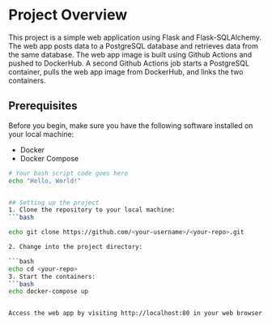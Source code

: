 # Project Overview
This project is a simple web application using Flask and Flask-SQLAlchemy. The web app posts data to a PostgreSQL database and retrieves data from the same database. The web app image is built using Github Actions and pushed to DockerHub. A second Github Actions job starts a PostgreSQL container, pulls the web app image from DockerHub, and links the two containers.

## Prerequisites
Before you begin, make sure you have the following software installed on your local machine:
- Docker
- Docker Compose

```bash
# Your bash script code goes here
echo "Hello, World!"


## Setting up the project
1. Clone the repository to your local machine:
```bash

echo git clone https://github.com/<your-username>/<your-repo>.git

2. Change into the project directory:

```bash
echo cd <your-repo>
3. Start the containers:
```bash
echo docker-compose up


Access the web app by visiting http://localhost:80 in your web browser.

